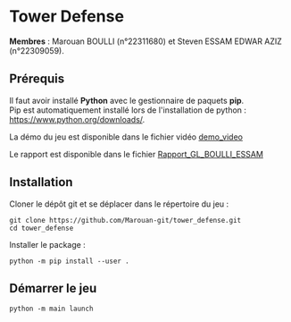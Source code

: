 # Tower Defense

**Membres** : Marouan BOULLI (n°22311680) et Steven ESSAM EDWAR AZIZ (n°22309059).

## Prérequis

Il faut avoir installé **Python** avec le gestionnaire de paquets **pip**.  
Pip est automatiquement installé lors de l'installation de python : https://www.python.org/downloads/.

La démo du jeu est disponible dans le fichier vidéo [demo_video](./demo_video.mkv)

Le rapport est disponible dans le fichier [Rapport_GL_BOULLI_ESSAM](./Rapport_GL_BOULLI_ESSAM.pdf)

## Installation

Cloner le dépôt git et se déplacer dans le répertoire du jeu : 
```
git clone https://github.com/Marouan-git/tower_defense.git
cd tower_defense
```


Installer le package :
```
python -m pip install --user .
```

## Démarrer le jeu
```
python -m main launch
```


